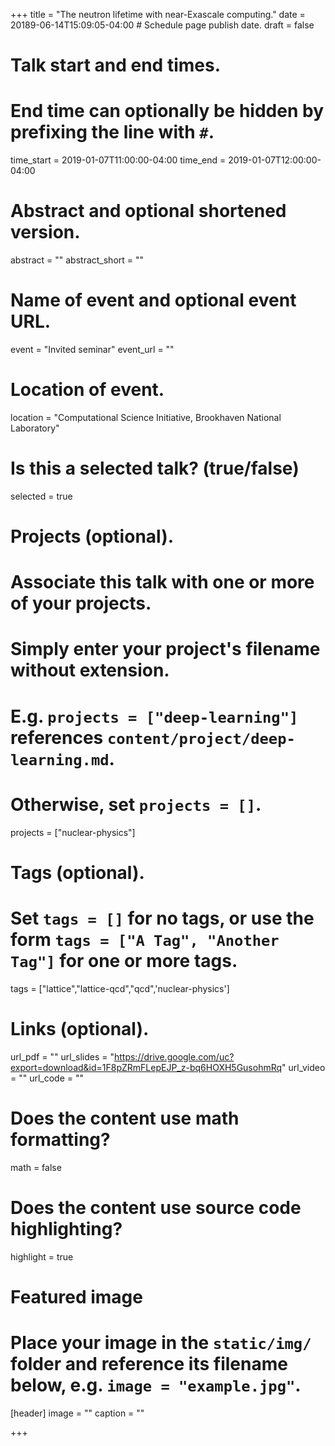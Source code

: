 +++
title = "The neutron lifetime with near-Exascale computing."
date = 20189-06-14T15:09:05-04:00  # Schedule page publish date.
draft = false

# Talk start and end times.
#   End time can optionally be hidden by prefixing the line with `#`.
time_start = 2019-01-07T11:00:00-04:00
time_end = 2019-01-07T12:00:00-04:00

# Abstract and optional shortened version.
abstract = ""
abstract_short = ""

# Name of event and optional event URL.
event = "Invited seminar"
event_url = ""

# Location of event.
location = "Computational Science Initiative, Brookhaven National Laboratory"

# Is this a selected talk? (true/false)
selected = true

# Projects (optional).
#   Associate this talk with one or more of your projects.
#   Simply enter your project's filename without extension.
#   E.g. `projects = ["deep-learning"]` references `content/project/deep-learning.md`.
#   Otherwise, set `projects = []`.
projects = ["nuclear-physics"]

# Tags (optional).
#   Set `tags = []` for no tags, or use the form `tags = ["A Tag", "Another Tag"]` for one or more tags.
tags = ["lattice","lattice-qcd","qcd",'nuclear-physics']

# Links (optional).
url_pdf = ""
url_slides = "https://drive.google.com/uc?export=download&id=1F8pZRmFLepEJP_z-bq6HOXH5GusohmRq"
url_video = ""
url_code = ""

# Does the content use math formatting?
math = false

# Does the content use source code highlighting?
highlight = true

# Featured image
# Place your image in the `static/img/` folder and reference its filename below, e.g. `image = "example.jpg"`.
[header]
image = ""
caption = ""

+++
